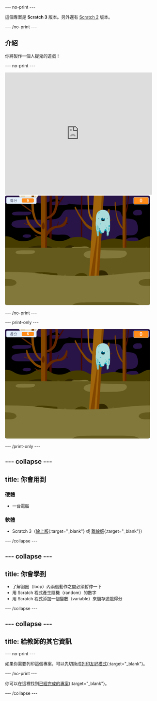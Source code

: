 \--- no-print \---

這個專案是 **Scratch 3** 版本。另外還有 [Scratch 2](https://projects.raspberrypi.org/en/projects/ghostbusters-scratch2) 版本。

\--- /no-print \---

## 介紹

你將製作一個人捉鬼的遊戲！

\--- no-print \---

<div class="scratch-preview">
  <iframe allowtransparency="true" width="485" height="402" src="https://scratch.mit.edu/projects/embed/276874679/?autostart=false" frameborder="0" scrolling="no"></iframe>
  <img src="images/showcase-static.png">
</div>

\--- /no-print \---

\--- print-only \---

![演示](images/showcase-static.png)

\--- /print-only \---

## \--- collapse \---

## title: 你會用到

### 硬體

- 一台電腦

### 軟體

- Scratch 3（[線上版](http://rpf.io/scratchon){:target="_blank"} 或 [離線版](http://rpf.io/scratchoff){:target="_blank"}）

\--- /collapse \---

## \--- collapse \---

## title: 你會學到

- 了解迴圈（loop）內兩個動作之間必須暫停一下
- 用 Scratch 程式產生隨機（random）的數字
- 用 Scratch 程式添加一個變數（variable）來儲存遊戲得分

\--- /collapse \---

## \--- collapse \---

## title: 給教師的其它資訊

\--- no-print \---

如果你需要列印這個專案，可以先切換成[列印友好模式](https://projects.raspberrypi.org/en/projects/ghostbusters/print){:target="_blank"}。

\--- /no-print \---

你可以在這裡找到[已經完成的專案](http://rpf.io/p/en/ghostbusters-get){:target="_blank"}。

\--- /collapse \---